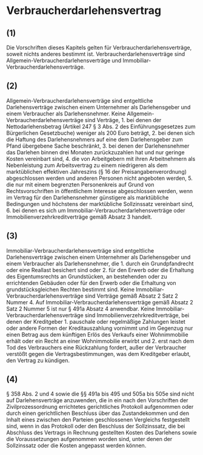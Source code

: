 # Verbraucherdarlehensvertrag



## (1)

 Die Vorschriften dieses Kapitels gelten für Verbraucherdarlehensverträge, soweit nichts anderes bestimmt ist. Verbraucherdarlehensverträge sind Allgemein-Verbraucherdarlehensverträge und Immobiliar-Verbraucherdarlehensverträge.

## (2)

 Allgemein-Verbraucherdarlehensverträge sind entgeltliche Darlehensverträge zwischen einem Unternehmer als Darlehensgeber und einem Verbraucher als Darlehensnehmer. Keine Allgemein-Verbraucherdarlehensverträge sind Verträge,  1.
 bei denen der Nettodarlehensbetrag (Artikel 247 § 3 Abs. 2 des Einführungsgesetzes zum Bürgerlichen Gesetzbuche) weniger als 200 Euro beträgt,
 2.
 bei denen sich die Haftung des Darlehensnehmers auf eine dem Darlehensgeber zum Pfand übergebene Sache beschränkt,
 3.
 bei denen der Darlehensnehmer das Darlehen binnen drei Monaten zurückzuzahlen hat und nur geringe Kosten vereinbart sind,
 4.
 die von Arbeitgebern mit ihren Arbeitnehmern als Nebenleistung zum Arbeitsvertrag zu einem niedrigeren als dem marktüblichen effektiven Jahreszins (§ 16 der Preisangabenverordnung) abgeschlossen werden und anderen Personen nicht angeboten werden,
 5.
 die nur mit einem begrenzten Personenkreis auf Grund von Rechtsvorschriften in öffentlichem Interesse abgeschlossen werden, wenn im Vertrag für den Darlehensnehmer günstigere als marktübliche Bedingungen und höchstens der marktübliche Sollzinssatz vereinbart sind,
 6.
 bei denen es sich um Immobiliar-Verbraucherdarlehensverträge oder Immobilienverzehrkreditverträge gemäß Absatz 3 handelt.


## (3)

 Immobiliar-Verbraucherdarlehensverträge sind entgeltliche Darlehensverträge zwischen einem Unternehmer als Darlehensgeber und einem Verbraucher als Darlehensnehmer, die  1.
 durch ein Grundpfandrecht oder eine Reallast besichert sind oder
 2.
 für den Erwerb oder die Erhaltung des Eigentumsrechts an Grundstücken, an bestehenden oder zu errichtenden Gebäuden oder für den Erwerb oder die Erhaltung von grundstücksgleichen Rechten bestimmt sind.
Keine Immobiliar-Verbraucherdarlehensverträge sind Verträge gemäß Absatz 2 Satz 2 Nummer 4. Auf Immobiliar-Verbraucherdarlehensverträge gemäß Absatz 2 Satz 2 Nummer 5 ist nur § 491a Absatz 4 anwendbar. Keine Immobiliar-Verbraucherdarlehensverträge sind Immobilienverzehrkreditverträge, bei denen der Kreditgeber  1.
 pauschale oder regelmäßige Zahlungen leistet oder andere Formen der Kreditauszahlung vornimmt und im Gegenzug nur einen Betrag aus dem künftigen Erlös des Verkaufs einer Wohnimmobilie erhält oder ein Recht an einer Wohnimmobilie erwirbt und
 2.
 erst nach dem Tod des Verbrauchers eine Rückzahlung fordert, außer der Verbraucher verstößt gegen die Vertragsbestimmungen, was dem Kreditgeber erlaubt, den Vertrag zu kündigen.


## (4)

 § 358 Abs. 2 und 4 sowie die §§ 491a bis 495 und 505a bis 505e sind nicht auf Darlehensverträge anzuwenden, die in ein nach den Vorschriften der Zivilprozessordnung errichtetes gerichtliches Protokoll aufgenommen oder durch einen gerichtlichen Beschluss über das Zustandekommen und den Inhalt eines zwischen den Parteien geschlossenen Vergleichs festgestellt sind, wenn in das Protokoll oder den Beschluss der Sollzinssatz, die bei Abschluss des Vertrags in Rechnung gestellten Kosten des Darlehens sowie die Voraussetzungen aufgenommen worden sind, unter denen der Sollzinssatz oder die Kosten angepasst werden können. 

